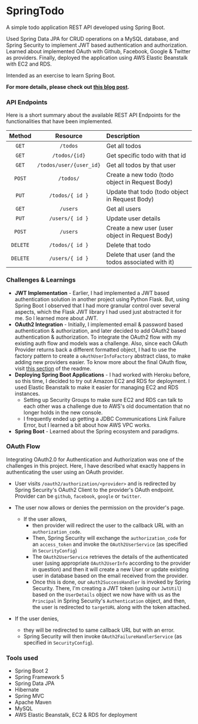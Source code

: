 # SpringTodo
A simple todo application REST API developed using Spring Boot.

Used Spring Data JPA for CRUD operations on a MySQL database, and Spring Security to implement JWT based authentication and authorization. Learned about implemented OAuth with Github, Facebook, Google & Twitter as providers. Finally, deployed the application using AWS Elastic Beanstalk with EC2 and RDS.  

Intended as an exercise to learn Spring Boot.

<b>For more details, please check out [this blog post](https://rajrajhans.com/2021/01/beginners-guide-to-spring-boot/). </b>

### API Endpoints
Here is a short summary about the available REST API Endpoints for the functionalities that have been implemented.

| <b>Method</b> |     <b>Resource</b>     |                  <b>Description</b>                 |
|:-------------:|:-----------------------:|:----------------------------------------------------|
|     `GET`     |         `/todos`        | Get all todos                                       |
|     `GET`     |      `/todos/{id}`      | Get specific todo with that id                      |
|     `GET`     | `/todos/user/{user_id}` | Get all todos by that user                          |
|     `POST`    |        `/todos/`        | Create a new todo (todo object in Request Body)     |
|     `PUT`     |     `/todos/{ id }`     | Update that todo (todo object in Request Body)      |
|     `GET`     |         `/users`        | Get all users                                       |
|     `PUT`     |     `/users/{ id }`     | Update user details                                 |
|     `POST`    |         `/users`        | Create a new user (user object in Request Body)     |
|    `DELETE`   |     `/todos/{ id }`     | Delete that todo                                    |
|    `DELETE`   |     `/users/{ id }`     | Delete that user (and the todos associated with it) |

### Challenges & Learnings
- **JWT Implementation** - Earlier, I had implemented a JWT based authentication solution in another project using Python Flask. But, using Spring Boot I observed that I had more granular control over several aspects, which the Flask JWT library I had used just abstracted it for me. So I learned more about JWT. 
- **OAuth2 Integration** - Initially, I implemented email & password based authentication & authorization, and later decided to add OAuth2 based authentication & authorization. To integrate the OAuth2 flow with my existing auth flow and models was a challenge. Also, since each OAuth Provider returns back a different formatted object, I had to use the factory pattern to create a `oAuthUserInfoFactory` abstract class, to make adding new providers easier. To know more about the final  OAuth flow, visit [this section](#oauth-flow) of the readme.
- **Deploying Spring Boot Applications** - I had worked with Heroku before, so this time, I decided to try out Amazon EC2 and RDS for deployment. I used Elastic Beanstalk to make it easier for managing EC2 and RDS instances.
    - Setting up Security Groups to make sure EC2 and RDS can talk to each other was a challenge due to AWS's old documentation that no longer holds in the new console.
    - I frequently ended up getting a JDBC Communications Link Failure Error, but I learned a bit about how AWS VPC works.
- **Spring Boot** - Learned about the Spring ecosystem and paradigms.

### OAuth Flow

Integrating OAuth2.0 for Authentication and Authorization was one of the challenges in this project. Here, I have described what exactly happens in authenticating the user using an OAuth provider. 

- User visits `/oauth2/authorization/<provider>` and is redirected by Spring Security's OAuth2 Client to the provider's OAuth endpoint. Provider can be `github`, `facebook`, `google` or `twitter`.
- The user now allows or denies the permission on the provider's page.
    - If the user allows, 
        - then provider will redirect the user to the callback URL with an `authorization_code`. 
        - Then, Spring Security will exchange the `authorization_code` for an `access_token` and invoke the `OAuth2UserService` (as specified in `SecurityConfig`)
        - The `OAuth2UserService` retrieves the details of the authenticated user (using appropriate `OAuth2UserInfo` according to the provider in question) and then it will create a new User or update existing user in database based on the email received from the provider.
        - Once this is done, our `oAuth2SuccessHandler` is invoked by Spring Security. There, I'm creating a JWT token (using our `JwtUtil`) based on the `UserDetails` object we now have with us as the `Principal` in Spring Security's `Authentication` object, and then, the user is redirected to `targetURL` along with the token attached.
        
- If the user denies, 
    - they will be redirected to same callback URL but with an error. 
  - Spring Security will then invoke `OAuth2FailureHandlerService` (as specified in `SecurityConfig`).

### Tools used
- Spring Boot 2
- Spring Framework 5
- Spring Data JPA
- Hibernate
- Spring MVC
- Apache Maven
- MySQL
- AWS Elastic Beanstalk, EC2 & RDS for deployment
